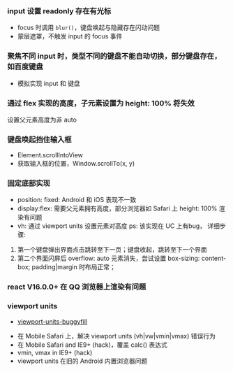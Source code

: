 ### input 设置 readonly 存在有光标

- focus 时调用 `blur()`，键盘唤起与隐藏存在闪动问题
- 蒙层遮罩，不触发 input 的 focus 事件

### 聚焦不同 input 时，类型不同的键盘不能自动切换，部分键盘存在，如百度键盘

- 模拟实现 input 和 键盘

### 通过 flex 实现的高度，子元素设置为 height: 100% 将失效
设置父元素高度为非 auto

### 键盘唤起挡住输入框
- Element.scrollIntoView
- 获取输入框的位置，Window.scrollTo(x, y)

### 固定底部实现

- position: fixed: Android 和 iOS 表现不一致
- display:flex: 需要父元素拥有高度，部分浏览器如 Safari 上 height: 100% 渲染有问题
- vh: 通过 viewport units 设置元素对高度
ps: 该实现在 UC 上有bug， 详细步骤:
1. 第一个键盘弹出界面点击跳转至下一页；键盘收起，跳转至下一个界面
2. 第二个界面闪屏后 overflow: auto 元素消失，尝试设置 box-sizing: content-box; padding|margin 时布局正常；

### react V16.0.0+ 在 QQ 浏览器上渲染有问题

### viewport units

* [viewport-units-buggyfill](https://github.com/rodneyrehm/viewport-units-buggyfill)

- 在 Mobile Safari 上，解决 viewport units (vh|vw|vmin|vmax) 错误行为
- 在 Mobile Safari and IE9+ (hack)，覆盖 calc() 表达式
- vmin, vmax in IE9+ (hack)
- viewport units 在旧的 Android 内置浏览器问题

